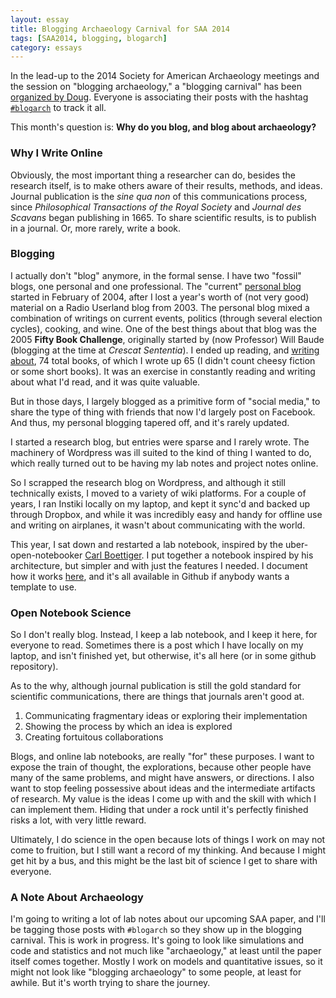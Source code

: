 ```yaml
---
layout: essay
title: Blogging Archaeology Carnival for SAA 2014
tags: [SAA2014, blogging, blogarch]
category: essays
---
```


In the lead-up to the 2014 Society for American Archaeology meetings and the session on "blogging archaeology," a "blogging carnival" has been [organized by Doug](http://dougsarchaeology.wordpress.com/2013/11/05/blogging-archaeology/).  Everyone is associating their posts with the hashtag [`#blogarch`](https://twitter.com/search?q=%23blogarch&src=hash) to track it all.  

This month's question is:  **Why do you blog, and blog about archaeology?**

### Why I Write Online ###

Obviously, the most important thing a researcher can do, besides the research itself, is to make others aware of their results, methods, and ideas.  Journal publication is the _sine qua non_ of this communications process, since _Philosophical Transactions of the Royal Society_ and _Journal des Scavans_ began publishing in 1665.  To share scientific results, is to publish in a journal.  Or, more rarely, write a book.  

### Blogging ###

I actually don't "blog" anymore, in the formal sense.  I have two "fossil" blogs, one personal and one professional.  The "current" [personal blog](http://mark.madsenlab.org) started in February of 2004, after I lost a year's worth of (not very good) material on a Radio Userland blog from 2003.  The personal blog mixed a combination of writings on current events, politics (through several election cycles), cooking, and wine.  One of the best things about that blog was the 2005 **Fifty Book Challenge**, originally started by (now Professor) Will Baude (blogging at the time at _Crescat Sententia_).  I ended up reading, and [writing about](http://mark.madsenlab.org/?cat=18), 74 total books, of which I wrote up 65 (I didn't count cheesy fiction or some short books).  It was an exercise in constantly reading and writing about what I'd read, and it was quite valuable.  

But in those days, I largely blogged as a primitive form of "social media," to share the type of thing with friends that now I'd largely post on Facebook.  And thus, my personal blogging tapered off, and it's rarely updated.  

I started a research blog, but entries were sparse and I rarely wrote.  The machinery of Wordpress was ill suited to the kind of thing I wanted to do, which really turned out to be having my lab notes and project notes online.  

So I scrapped the research blog on Wordpress, and although it still technically exists, I moved to a variety of wiki platforms.  For a couple of years, I ran Instiki locally on my laptop, and kept it sync'd and backed up through Dropbox, and while it was incredibly easy and handy for offline use and writing on airplanes, it wasn't about communicating with the world.

This year, I sat down and restarted a lab notebook, inspired by the uber-open-notebooker [Carl Boettiger](http://carlboettiger.info/).  I put together a notebook inspired by his architecture, but simpler and with just the features I needed.  I document how it works [here](http://notebook.madsenlab.org/labnotebook.html), and it's all available in Github if anybody wants a template to use.  

### Open Notebook Science ###

So I don't really blog.  Instead, I keep a lab notebook, and I keep it here, for everyone to read.  Sometimes there is a post which I have locally on my laptop, and isn't finished yet, but otherwise, it's all here (or in some github repository).  

As to the why, although journal publication is still the gold standard for scientific communications, there are things that journals aren't good at.  

1.  Communicating fragmentary ideas or exploring their implementation
1.  Showing the process by which an idea is explored
1.  Creating fortuitous collaborations

Blogs, and online lab notebooks, are really "for" these purposes.  I want to expose the train of thought, the explorations, because other people have many of the same problems, and might have answers, or directions.  I also want to stop feeling possessive about ideas and the intermediate artifacts of research.  My value is the ideas I come up with and the skill with which I can implement them.  Hiding that under a rock until it's perfectly finished risks a lot, with very little reward.  

Ultimately, I do science in the open because lots of things I work on may not come to fruition, but I still want a record of my thinking.  And because I might get hit by a bus, and this might be the last bit of science I get to share with everyone. 

### A Note About Archaeology ###

I'm going to writing a lot of lab notes about our upcoming SAA paper, and I'll be tagging those posts with `#blogarch` so they show up in the blogging carnival.  This is work in progress.  It's going to look like simulations and code and statistics and not much like "archaeology," at least until the paper itself comes together.  Mostly I work on models and quantitative issues, so it might not look like "blogging archaeology" to some people, at least for awhile.  But it's worth trying to share the journey.  




